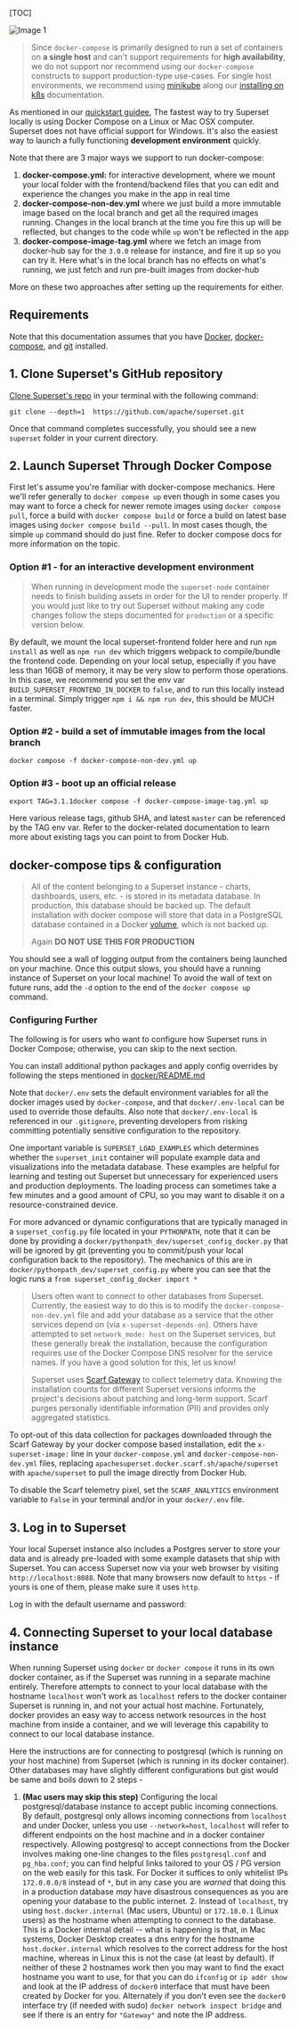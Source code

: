 [TOC]

![Image 1](https://superset.apache.org/img/docker-compose.webp)

> Since `docker-compose` is primarily designed to run a set of containers on **a single host** and can't support requirements for **high availability**, we do not support nor recommend using our `docker-compose` constructs to support production-type use-cases. For single host environments, we recommend using [minikube](https://minikube.sigs.k8s.io/docs/start/) along our [installing on k8s]($Kubernetes) documentation.

As mentioned in our [quickstart guidee]($Quickstart), The fastest way to try Superset locally is using Docker Compose on a Linux or Mac OSX computer. Superset does not have official support for Windows. It's also the easiest way to launch a fully functioning **development environment** quickly.

Note that there are 3 major ways we support to run docker-compose:

1.  **docker-compose.yml:** for interactive development, where we mount your local folder with the frontend/backend files that you can edit and experience the changes you make in the app in real time
2.  **docker-compose-non-dev.yml** where we just build a more immutable image based on the local branch and get all the required images running. Changes in the local branch at the time you fire this up will be reflected, but changes to the code while `up` won't be reflected in the app
3.  **docker-compose-image-tag.yml** where we fetch an image from docker-hub say for the `3.0.0` release for instance, and fire it up so you can try it. Here what's in the local branch has no effects on what's running, we just fetch and run pre-built images from docker-hub

More on these two approaches after setting up the requirements for either.

Requirements[​](#requirements "Direct link to Requirements")
------------------------------------------------------------

Note that this documentation assumes that you have [Docker](https://www.docker.com/), [docker-compose](https://docs.docker.com/compose/), and [git](https://git-scm.com/) installed.

1\. Clone Superset's GitHub repository[​](#1-clone-supersets-github-repository "Direct link to 1. Clone Superset's GitHub repository")
--------------------------------------------------------------------------------------------------------------------------------------

[Clone Superset's repo](https://github.com/apache/superset) in your terminal with the following command:

    git clone --depth=1  https://github.com/apache/superset.git

Once that command completes successfully, you should see a new `superset` folder in your current directory.

2\. Launch Superset Through Docker Compose[​](#2-launch-superset-through-docker-compose "Direct link to 2. Launch Superset Through Docker Compose")
---------------------------------------------------------------------------------------------------------------------------------------------------

First let's assume you're familiar with docker-compose mechanics. Here we'll refer generally to `docker compose up` even though in some cases you may want to force a check for newer remote images using `docker compose pull`, force a build with `docker compose build` or force a build on latest base images using `docker compose build --pull`. In most cases though, the simple `up` command should do just fine. Refer to docker compose docs for more information on the topic.

### Option #1 - for an interactive development environment[​](#option-1---for-an-interactive-development-environment "Direct link to Option #1 - for an interactive development environment")

> When running in development mode the `superset-node` container needs to finish building assets in order for the UI to render properly. If you would just like to try out Superset without making any code changes follow the steps documented for `production` or a specific version below.

By default, we mount the local superset-frontend folder here and run `npm install` as well as `npm run dev` which triggers webpack to compile/bundle the frontend code. Depending on your local setup, especially if you have less than 16GB of memory, it may be very slow to perform those operations. In this case, we recommend you set the env var `BUILD_SUPERSET_FRONTEND_IN_DOCKER` to `false`, and to run this locally instead in a terminal. Simply trigger `npm i && npm run dev`, this should be MUCH faster.

### Option #2 - build a set of immutable images from the local branch[​](#option-2---build-a-set-of-immutable-images-from-the-local-branch "Direct link to Option #2 - build a set of immutable images from the local branch")

    docker compose -f docker-compose-non-dev.yml up

### Option #3 - boot up an official release[​](#option-3---boot-up-an-official-release "Direct link to Option #3 - boot up an official release")

    export TAG=3.1.1docker compose -f docker-compose-image-tag.yml up

Here various release tags, github SHA, and latest `master` can be referenced by the TAG env var. Refer to the docker-related documentation to learn more about existing tags you can point to from Docker Hub.

docker-compose tips & configuration[​](#docker-compose-tips--configuration "Direct link to docker-compose tips & configuration")
--------------------------------------------------------------------------------------------------------------------------------

> All of the content belonging to a Superset instance - charts, dashboards, users, etc. - is stored in its metadata database. In production, this database should be backed up. The default installation with docker compose will store that data in a PostgreSQL database contained in a Docker [volume](https://docs.docker.com/storage/volumes/), which is not backed up.
> 
> Again **DO NOT USE THIS FOR PRODUCTION**

You should see a wall of logging output from the containers being launched on your machine. Once this output slows, you should have a running instance of Superset on your local machine! To avoid the wall of text on future runs, add the `-d` option to the end of the `docker compose up` command.

### Configuring Further[​](#configuring-further "Direct link to Configuring Further")

The following is for users who want to configure how Superset runs in Docker Compose; otherwise, you can skip to the next section.

You can install additional python packages and apply config overrides by following the steps mentioned in [docker/README.md](https://github.com/apache/superset/tree/master/docker#configuration)

Note that `docker/.env` sets the default environment variables for all the docker images used by `docker-compose`, and that `docker/.env-local` can be used to override those defaults. Also note that `docker/.env-local` is referenced in our `.gitignore`, preventing developers from risking committing potentially sensitive configuration to the repository.

One important variable is `SUPERSET_LOAD_EXAMPLES` which determines whether the `superset_init` container will populate example data and visualizations into the metadata database. These examples are helpful for learning and testing out Superset but unnecessary for experienced users and production deployments. The loading process can sometimes take a few minutes and a good amount of CPU, so you may want to disable it on a resource-constrained device.

For more advanced or dynamic configurations that are typically managed in a `superset_config.py` file located in your `PYTHONPATH`, note that it can be done by providing a `docker/pythonpath_dev/superset_config_docker.py` that will be ignored by git (preventing you to commit/push your local configuration back to the repository). The mechanics of this are in `docker/pythonpath_dev/superset_config.py` where you can see that the logic runs a `from superset_config_docker import *`

> Users often want to connect to other databases from Superset. Currently, the easiest way to do this is to modify the `docker-compose-non-dev.yml` file and add your database as a service that the other services depend on (via `x-superset-depends-on`). Others have attempted to set `network_mode: host` on the Superset services, but these generally break the installation, because the configuration requires use of the Docker Compose DNS resolver for the service names. If you have a good solution for this, let us know!

> Superset uses [Scarf Gateway](https://about.scarf.sh/scarf-gateway) to collect telemetry data. Knowing the installation counts for different Superset versions informs the project's decisions about patching and long-term support. Scarf purges personally identifiable information (PII) and provides only aggregated statistics.

To opt-out of this data collection for packages downloaded through the Scarf Gateway by your docker compose based installation, edit the `x-superset-image:` line in your `docker-compose.yml` and `docker-compose-non-dev.yml` files, replacing `apachesuperset.docker.scarf.sh/apache/superset` with `apache/superset` to pull the image directly from Docker Hub.

To disable the Scarf telemetry pixel, set the `SCARF_ANALYTICS` environment variable to `False` in your terminal and/or in your `docker/.env` file.

3\. Log in to Superset[​](#3-log-in-to-superset "Direct link to 3. Log in to Superset")
---------------------------------------------------------------------------------------

Your local Superset instance also includes a Postgres server to store your data and is already pre-loaded with some example datasets that ship with Superset. You can access Superset now via your web browser by visiting `http://localhost:8088`. Note that many browsers now default to `https` - if yours is one of them, please make sure it uses `http`.

Log in with the default username and password:

4\. Connecting Superset to your local database instance[​](#4-connecting-superset-to-your-local-database-instance "Direct link to 4. Connecting Superset to your local database instance")
------------------------------------------------------------------------------------------------------------------------------------------------------------------------------------------

When running Superset using `docker` or `docker compose` it runs in its own docker container, as if the Superset was running in a separate machine entirely. Therefore attempts to connect to your local database with the hostname `localhost` won't work as `localhost` refers to the docker container Superset is running in, and not your actual host machine. Fortunately, docker provides an easy way to access network resources in the host machine from inside a container, and we will leverage this capability to connect to our local database instance.

Here the instructions are for connecting to postgresql (which is running on your host machine) from Superset (which is running in its docker container). Other databases may have slightly different configurations but gist would be same and boils down to 2 steps -

1.  **(Mac users may skip this step)** Configuring the local postgresql/database instance to accept public incoming connections. By default, postgresql only allows incoming connections from `localhost` and under Docker, unless you use `--network=host`, `localhost` will refer to different endpoints on the host machine and in a docker container respectively. Allowing postgresql to accept connections from the Docker involves making one-line changes to the files `postgresql.conf` and `pg_hba.conf`; you can find helpful links tailored to your OS / PG version on the web easily for this task. For Docker it suffices to only whitelist IPs `172.0.0.0/8` instead of `*`, but in any case you are _warned_ that doing this in a production database _may_ have disastrous consequences as you are opening your database to the public internet. 2. Instead of `localhost`, try using `host.docker.internal` (Mac users, Ubuntu) or `172.18.0.1` (Linux users) as the hostname when attempting to connect to the database. This is a Docker internal detail -- what is happening is that, in Mac systems, Docker Desktop creates a dns entry for the hostname `host.docker.internal` which resolves to the correct address for the host machine, whereas in Linux this is not the case (at least by default). If neither of these 2 hostnames work then you may want to find the exact hostname you want to use, for that you can do `ifconfig` or `ip addr show` and look at the IP address of `docker0` interface that must have been created by Docker for you. Alternately if you don't even see the `docker0` interface try (if needed with sudo) `docker network inspect bridge` and see if there is an entry for `"Gateway"` and note the IP address.
